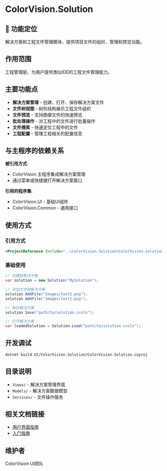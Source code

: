 # ColorVision.Solution

## 🎯 功能定位

解决方案和工程文件管理模块，提供项目文件的组织、管理和预览功能。

## 作用范围

工程管理层，为用户提供类似IDE的工程文件管理能力。

## 主要功能点

- **解决方案管理** - 创建、打开、保存解决方案文件
- **文件树视图** - 树形结构展示工程文件组织
- **文件预览** - 支持图像文件的快速预览
- **批处理操作** - 对工程中的文件进行批量操作
- **文件搜索** - 快速定位工程中的文件
- **工程配置** - 管理工程相关的配置信息

## 与主程序的依赖关系

**被引用方式**:
- ColorVision 主程序集成解决方案管理
- 通过菜单或快捷键打开解决方案窗口

**引用的程序集**:
- ColorVision.UI - 基础UI组件
- ColorVision.Common - 通用接口

## 使用方式

### 引用方式
```xml
<ProjectReference Include="..\ColorVision.Solution\ColorVision.Solution.csproj" />
```

### 基础使用
```csharp
// 创建新解决方案
var solution = new Solution("MySolution");

// 添加文件到解决方案
solution.AddFile("Images/test1.png");
solution.AddFile("Images/test2.png");

// 保存解决方案
solution.Save("path/to/solution.cvsln");

// 打开解决方案
var loadedSolution = Solution.Load("path/to/solution.cvsln");
```

## 开发调试

```bash
dotnet build UI/ColorVision.Solution/ColorVision.Solution.csproj
```

## 目录说明

- `Views/` - 解决方案管理界面
- `Models/` - 解决方案数据模型
- `Services/` - 文件操作服务

## 相关文档链接

- [用户界面指南](../../docs/user-interface-guide/)
- [入门指南](../../docs/getting-started/入门指南.md)

## 维护者

ColorVision UI团队
